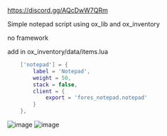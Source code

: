 https://discord.gg/AQcDwW7QRm

Simple notepad script using ox_lib and ox_inventory

no framework


add in ox_inventory/data/items.lua
```lua
	['notepad'] = {
		label = 'Notepad',
		weight = 50,
		stack = false,
		client = {
			export = 'fores_notepad.notepad'
		}
	},
```
![image](https://user-images.githubusercontent.com/64091692/207100315-4e133877-f931-4c08-84fb-d66159e43e34.png)
![image](https://user-images.githubusercontent.com/64091692/207100353-fdfe7462-a7a7-4b70-aa85-809605d4ea09.png)

